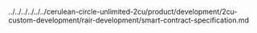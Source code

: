 ../../../../../../cerulean-circle-unlimited-2cu/product/development/2cu-custom-development/rair-development/smart-contract-specification.md